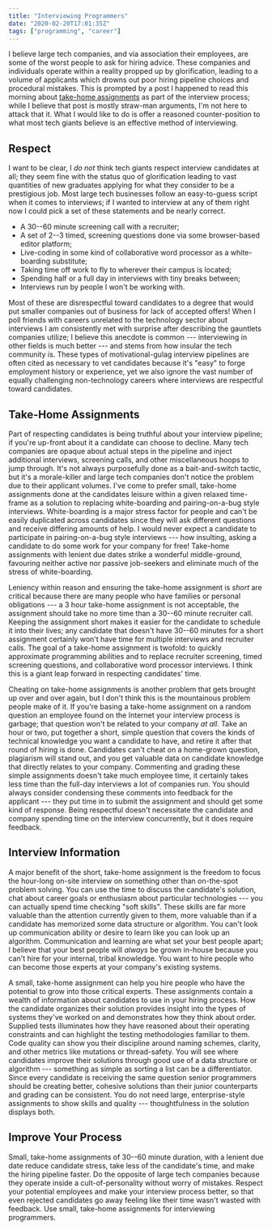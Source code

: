 ```yaml
---
title: "Interviewing Programmers"
date: "2020-02-20T17:01:35Z"
tags: ["programming", "career"]
---
```


I believe large tech companies, and via association their employees, are some of the worst people to ask for hiring advice.
These companies and individuals operate within a reality propped up by glorification, leading to a volume of applicants which drowns out poor hiring pipeline choices and procedural mistakes.
This is prompted by a post I happened to read this morning about [take-home assignments](https://medium.com/@jakob/i-m-sorry-i-won-t-do-your-take-home-coding-exercise-3b74ba34928a) as part of the interview process; while I believe that post is mostly straw-man arguments, I'm not here to attack that it.
What I would like to do is offer a reasoned counter-position to what most tech giants believe is an effective method of interviewing.

## Respect
I want to be clear, I _do not_ think tech giants respect interview candidates at all; they seem fine with the status quo of glorification leading to vast quantities of new graduates applying for what they consider to be a prestigious job.
Most large tech businesses follow an easy-to-guess script when it comes to interviews; if I wanted to interview at any of them right now I could pick a set of these statements and be nearly correct.

- A 30--60 minute screening call with a recruiter;
- A set of 2--3 timed, screening questions done via some browser-based editor platform;
- Live-coding in some kind of collaborative word processor as a white-boarding substitute;
- Taking time off work to fly to wherever their campus is located;
- Spending half or a full day in interviews with tiny breaks between;
- Interviews run by people I won't be working with.

Most of these are disrespectful toward candidates to a degree that would put smaller companies out of business for lack of accepted offers!
When I poll friends with careers unrelated to the technology sector about interviews I am consistently met with surprise after describing the gauntlets companies utilize; I believe this anecdote is common --- interviewing in other fields is much better --- and stems from how insular the tech community is.
These types of motivational-gulag interview pipelines are often cited as necessary to vet candidates because it's "easy" to forge employment history or experience, yet we also ignore the vast number of equally challenging non-technology careers where interviews are respectful toward candidates.

## Take-Home Assignments
Part of respecting candidates is being truthful about your interview pipeline; if you're up-front about it a candidate can choose to decline.
Many tech companies are opaque about actual steps in the pipeline and inject additional interviews, screening calls, and other miscellaneous hoops to jump through.
It's not always purposefully done as a bait-and-switch tactic, but it's a morale-killer and large tech companies don't notice the problem due to their applicant volumes.
I've come to prefer small, take-home assignments done at the candidates leisure within a given relaxed time-frame as a solution to replacing white-boarding and pairing-on-a-bug style interviews.
White-boarding is a major stress factor for people and can't be easily duplicated across candidates since they will ask different questions and receive differing amounts of help.
I would never expect a candidate to participate in pairing-on-a-bug style interviews --- how insulting, asking a candidate to do some work for your company for free!
Take-home assignments with lenient due dates strike a wonderful middle-ground, favouring neither active nor passive job-seekers and eliminate much of the stress of white-boarding.

Leniency within reason and ensuring the take-home assignment is _short_ are critical because there are many people who have families or personal obligations --- a 3 hour take-home assignment is not acceptable, the assignment should take no more time than a 30--60 minute recruiter call.
Keeping the assignment short makes it easier for the candidate to schedule it into their lives; any candidate that doesn't have 30--60 minutes for a short assignment certainly won't have time for multiple interviews and recruiter calls.
The goal of a take-home assignment is twofold: to quickly approximate programming abilities and to replace recruiter screening, timed screening questions, and collaborative word processor interviews.
I think this is a giant leap forward in respecting candidates' time.

Cheating on take-home assignments is another problem that gets brought up over and over again, but I don't think this is the mountainous problem people make of it.
If you're basing a take-home assignment on a random question an employee found on the Internet your interview process is garbage; that question won't be related to your company _at all_.
Take an hour or two, put together a short, simple question that covers the kinds of technical knowledge you want a candidate to have, and retire it after that round of hiring is done.
Candidates can't cheat on a home-grown question, plagiarism will stand out, and you get valuable data on candidate knowledge that directly relates to your company.
Commenting and grading these simple assignments doesn't take much employee time, it certainly takes less time than the full-day interviews a lot of companies run.
You should always consider condensing these comments into feedback for the applicant --- they put time in to submit the assignment and should get some kind of response.
Being respectful doesn't necessitate the candidate and company spending time on the interview concurrently, but it does require feedback.

## Interview Information
A major benefit of the short, take-home assignment is the freedom to focus the hour-long on-site interview on something other than on-the-spot problem solving.
You can use the time to discuss the candidate's solution, chat about career goals or enthusiasm about particular technologies --- you can actually spend time checking "soft skills".
These skills are far more valuable than the attention currently given to them, more valuable than if a candidate has memorized some data structure or algorithm.
You can't look up communication ability or desire to learn like you can look up an algorithm.
Communication and learning are what set your best people apart; I believe that your best people will _always_ be grown in-house because you can't hire for your internal, tribal knowledge.
You want to hire people who can become those experts at your company's existing systems.

A small, take-home assignment can help you hire people who have the potential to grow into those critical experts.
These assignments contain a wealth of information about candidates to use in your hiring process.
How the candidate organizes their solution provides insight into the types of systems they've worked on and demonstrates how they think about order.
Supplied tests illuminates how they have reasoned about their operating constraints and can highlight the testing methodologies familiar to them.
Code quality can show you their discipline around naming schemes, clarity, and other metrics like mutations or thread-safety.
You will see where candidates improve their solutions through good use of a data structure or algorithm --- something as simple as sorting a list can be a differentiator.
Since every candidate is receiving the same question senior programmers should be creating better, cohesive solutions than their junior counterparts and grading can be consistent.
You do not need large, enterprise-style assignments to show skills and quality --- thoughtfulness in the solution displays both.

## Improve Your Process
Small, take-home assignments of 30--60 minute duration, with a lenient due date reduce candidate stress, take less of the candidate's time, and make the hiring pipeline faster.
Do the opposite of large tech companies because they operate inside a cult-of-personality without worry of mistakes.
Respect your potential employees and make your interview process better, so that even rejected candidates go away feeling like their time wasn't wasted with feedback.
Use small, take-home assignments for interviewing programmers.
